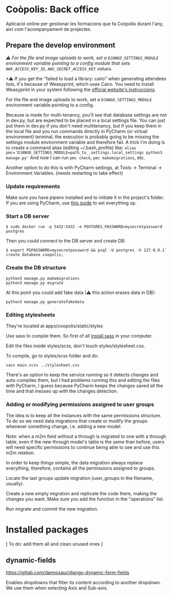 # Coòpolis: Back office

Aplicació online per gestionar les formacions que fa Coòpolis durant l'any, així com l'acompanyament de projectes.

## Prepare the develop environment

*⚠ For the file and image uploads to work, set a `DJANGO_SETTINGS_MODULE` environment variable pointing to a config
module that sets `AWS_ACCESS_KEY_ID`, `AWS_SECRET_ACCESS_KEY` values.*

*⚠ If you get the "failed to load a library: cairo" when generating attendees lists, it's because of Weasyprint,
which uses Cairo.
You need to install Weasyprint in your system following the [official website's instruccions](https://weasyprint.readthedocs.io/en/stable/install.html#macos).

For the file and image uploads to work, set a `DJANGO_SETTINGS_MODULE` environment variable pointing to a config.

Because is made for multi-tenancy, you'll see that database settings are not in dev.py, but are expected to be placed
in a local settings file.
You can just put them in dev.py if you don't need multitenancy, but if you keep them in the local file
and you run commands directly in PyCharm (or virtual environment) terminal, the execution is probably
going to be missing the settings module environment variable and therefore fail.
A trick I'm doing is to create a command alias (editing ~/.bash_profile) like:
`alias pmc='DJANGO_SETTINGS_MODULE=path_to_.settings.local_settings python3 manage.py'`
And now I can run `pmc check`, `pmc makemigrations`, etc. 

Another option to do this is with PyCharm settings, at Tools -> Terminal -> Environment Variables.
(needs restarting to take effect)

### Update requirements

Make sure you have pipenv installed and to initiate it in the project's folder.
If you are using PyCharm, use [this guide](href="https://www.jetbrains.com/help/pycharm/pipenv.html") to set everything up.

### Start a DB server

`$ sudo docker run -p 5432:5432 -e POSTGRES_PASSWORD=mysecretpassword postgres`

Then you could connect to the DB server and create DB:
```
$ export PGPASSWORD=mysecretpassword && psql -U postgres -h 127.0.0.1`
create database coopolis;
```

### Create the DB structure
```
python3 manage.py makemigrations
python3 manage.py migrate
```

At this point you could add fake data (⚠ this action erases data in DB):
```
python3 manage.py generatefakedata
```

### Editing stylesheets

They're located at apps/coopolis/static/styles

Use sass to compile them.
So first of all [install sass](https://sass-lang.com/install) in your computer.

Edit the files inside styles/scss, don't touch styles/stylesheet.css.

To compile, go to styles/scss folder and do:

    sass main.scss ../stylesheet.css
    
There's an option to keep the service running so it detects changes and auto-compiles them, but I had
problems running this and editing the files with PyCharm, I guess because PyCharm keeps the changes
saved all the time and that messes up with the changes detection.

### Adding or modifying permissions assigned to user groups

The idea is to keep all the instances with the same permissions structure.
To do so we need data migrations that create or modify the groups whenever something change, i.e. adding a new model.

Note: when a m2m field without a through is migrated to one with a through table, even if the new through model's table
is the same than before, users will need specific permissions to continue being able to see and use this m2m relation.

In order to keep things simple, the data migration always replace everything, therefore, contains all the permissions
assigned to groups.

Locate the last groups update migration (user_groups in the filename, usually).

Create a new empty migration and replicate the code there, making the changes you want.
Make sure you add the function in the "operations" list.

Run migrate and commit the new migration.

# Installed packages

[ To do: add them all and clean unused ones ]

## dynamic-fields

https://gitlab.com/dannosaur/django-dynamic-form-fields

Enables dropdowns that filter its content according to another dropdown.
We use them when selecting Axis and Sub-axis.
